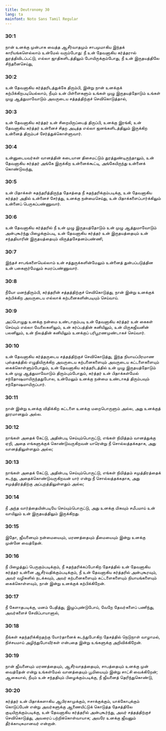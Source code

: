 ```yaml
---
title: Deutronomy 30
lang: ta
mainfont: Noto Sans Tamil Regular
---
```


###  30:1

நான் உனக்கு முன்பாக வைத்த ஆசீர்வாதமும் சாபமுமாகிய இந்தக் காரியங்களெல்லாம் உன்மேல் வரும்போது: நீ உன் தேவனாகிய கர்த்தரால் துரத்திவிடப்பட்டு, எல்லா ஜாதிகளிடத்திலும் போயிருக்கும்போது, நீ உன் இருதயத்திலே சிந்தனைசெய்து,

###  30:2

உன் தேவனாகிய கர்த்தரிடத்துக்கே திரும்பி, இன்று நான் உனக்குக் கற்பிக்கிறபடியெல்லாம், நீயும் உன் பிள்ளைகளும் உங்கள் முழு இருதயத்தோடும் உங்கள் முழு ஆத்துமாவோடும் அவருடைய சத்தத்திற்குச் செவிகொடுத்தால்,

###  30:3

உன் தேவனாகிய கர்த்தர் உன் சிறையிருப்பைத் திருப்பி, உனக்கு இரங்கி, உன் தேவனாகிய கர்த்தர் உன்னைச் சிதற அடித்த எல்லா ஜனங்களிடத்திலும் இருக்கிற உன்னைத் திரும்பச் சேர்த்துக்கொள்ளுவார்.

###  30:4

உன்னுடையவர்கள் வானத்தின் கடையான திசைமட்டும் துரத்துண்டிருந்தாலும், உன் தேவனாகிய கர்த்தர் அங்கே இருக்கிற உன்னைக்கூட்டி, அங்கேயிருந்து உன்னைக் கொண்டுவந்து,

###  30:5

உன் பிதாக்கள் சுதந்தரித்திருந்த தேசத்தை நீ சுதந்தரிக்கும்படிக்கு, உன் தேவனாகிய கர்த்தர் அதில் உன்னைச் சேர்த்து, உனக்கு நன்மைசெய்து, உன் பிதாக்களைப்பார்க்கிலும் உன்னைப் பெருகப்பண்ணுவார்.

###  30:6

உன் தேவனாகிய கர்த்தரில் நீ உன் முழு இருதயத்தோடும் உன் முழு ஆத்துமாவோடும் அன்புகூர்ந்து பிழைக்கும்படி, உன் தேவனாகிய கர்த்தர் உன் இருதயத்தையும் உன் சந்ததியாரின் இருதயத்தையும் விருத்தசேதனம்பண்ணி,

###  30:7

இந்தச் சாபங்களையெல்லாம் உன் சத்துருக்களின்மேலும் உன்னைத் துன்பப்படுத்தின உன் பகைஞர்மேலும் சுமரப்பண்ணுவார்.

###  30:8

நீயோ மனந்திரும்பி, கர்த்தரின் சத்தத்திற்குச் செவிகொடுத்து, நான் இன்று உனக்குக் கற்பிக்கிற அவருடைய எல்லாக் கற்பனைகளின்படியும் செய்வாய்.

###  30:9

அப்பொழுது உனக்கு நன்மை உண்டாகும்படி உன் தேவனாகிய கர்த்தர் உன் கைகள் செய்யும் எல்லா வேலைகளிலும், உன் கர்ப்பத்தின் கனியிலும், உன் மிருகஜீவனின் பலனிலும், உன் நிலத்தின் கனியிலும் உனக்குப் பரிபூரணமுண்டாகச் செய்வார்.

###  30:10

உன் தேவனாகிய கர்த்தருடைய சத்தத்திற்குச் செவிகொடுத்து, இந்த நியாயப்பிரமாண புஸ்தகத்தில் எழுதியிருக்கிற அவருடைய கற்பனைகளையும் அவருடைய கட்டளைகளையும் கைக்கொள்ளும்போதும், உன் தேவனாகிய கர்த்தரிடத்தில் உன் முழு இருதயத்தோடும் உன் முழு ஆத்துமாவோடும் திரும்பும்போதும், கர்த்தர் உன் பிதாக்கள்மேல் சந்தோஷமாயிருந்ததுபோல, உன்மேலும் உனக்கு நன்மை உண்டாகத் திரும்பவும் சந்தோஷமாயிருப்பார்.

###  30:11

நான் இன்று உனக்கு விதிக்கிற கட்டளை உனக்கு மறைபொருளும் அல்ல, அது உனக்குத் தூரமானதும் அல்ல.

###  30:12

நாங்கள் அதைக் கேட்டு, அதின்படி செய்யும்பொருட்டு, எங்கள் நிமித்தம் வானத்துக்கு ஏறி, அதை எங்களுக்குக் கொண்டுவருகிறவன் யாரென்று நீ சொல்லத்தக்கதாக, அது வானத்திலுள்ளதும் அல்ல;

###  30:13

நாங்கள் அதைக் கேட்டு, அதின்படி செய்யும்பொருட்டு, எங்கள் நிமித்தம் சமுத்திரத்தைக் கடந்து, அதைக்கொண்டுவருகிறவன் யார் என்று நீ சொல்லத்தக்கதாக, அது சமுத்திரத்திற்கு அப்புறத்திலுள்ளதும் அல்ல;

###  30:14

நீ அந்த வார்த்தையின்படியே செய்யும்பொருட்டு, அது உனக்கு மிகவும் சமீபமாய் உன் வாயிலும் உன் இருதயத்திலும் இருக்கிறது.

###  30:15

இதோ, ஜீவனையும் நன்மையையும், மரணத்தையும் தீமையையும் இன்று உனக்கு முன்னே வைத்தேன்.

###  30:16

நீ பிழைத்துப் பெருகும்படிக்கும், நீ சுதந்தரிக்கப்போகிற தேசத்தில் உன் தேவனாகிய கர்த்தர் உன்னை ஆசீர்வதிக்கும்படிக்கும், நீ உன் தேவனாகிய கர்த்தரில் அன்புகூரவும், அவர் வழிகளில் நடக்கவும், அவர் கற்பனைகளையும் கட்டளைகளையும் நியாயங்களையும் கைக்கொள்ளவும், நான் இன்று உனக்குக் கற்பிக்கிறேன்.

###  30:17

நீ கேளாதபடிக்கு, மனம் பேதித்து, இழுப்புண்டுபோய், வேறே தேவர்களைப் பணிந்து, அவர்களைச் சேவிப்பாயானால்,

###  30:18

நீங்கள் சுதந்தரிக்கிறதற்கு யோர்தானைக் கடந்துபோகிற தேசத்தில் நெடுநாள் வாழாமல், நிச்சயமாய் அழிந்துபோவீர்கள் என்பதை இன்று உங்களுக்கு அறிவிக்கிறேன்.

###  30:19

நான் ஜீவனையும் மரணத்தையும், ஆசீர்வாதத்தையும், சாபத்தையும் உனக்கு முன் வைத்தேன் என்று உங்கள்மேல் வானத்தையும் பூமியையும் இன்று சாட்சி வைக்கிறேன்; ஆகையால், நீயும் உன் சந்ததியும் பிழைக்கும்படிக்கு, நீ ஜீவனைத் தெரிந்துகொண்டு,

###  30:20

கர்த்தர் உன் பிதாக்களாகிய ஆபிரகாமுக்கும், ஈசாக்குக்கும், யாக்கோபுக்கும் கொடுப்பேன் என்று அவர்களுக்கு ஆணையிட்டுக் கொடுத்த தேசத்திலே குடியிருக்கும்படிக்கு, உன் தேவனாகிய கர்த்தரில் அன்புகூர்ந்து, அவர் சத்தத்திற்குச் செவிகொடுத்து, அவரைப் பற்றிக்கொள்வாயாக; அவரே உனக்கு ஜீவனும் தீர்க்காயுசுமானவர் என்றான்.

